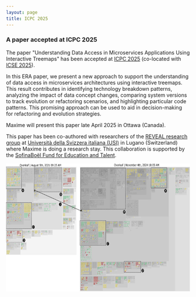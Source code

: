 ```yaml
---
layout: page
title: ICPC 2025
---
```


<h3>A paper accepted at ICPC 2025</h3>

The paper "Understanding Data Access in Microservices Applications Using Interactive Treemaps" has been accepted at <a href="https://conf.researchr.org/home/icpc-2025" target="_blank">ICPC 2025</a> (co-located with <a href="https://conf.researchr.org/home/icse-2025" target="_blank">ICSE 2025</a>).

In this ERA paper, we present a new approach to support the understanding of data access in microservices architectures using interactive treemaps. This result contributes in identifying technology breakdown patterns, analyzing the impact of data concept changes, comparing system versions to track evolution or refactoring scenarios, and highlighting particular code patterns. This promising approach can be used to aid in decision-making for refactoring and evolution strategies.
 
Maxime will present this paper late April 2025 in Ottawa (Canada).

This paper has been co-authored with researchers of the <a href="https://reveal.si.usi.ch/" target="_blank">REVEAL research group</a> at <a href="https://www.usi.ch/en" href="_blank">Università della Svizzera italiana (USI)</a> in Lugano (Switzerland) where Maxime is doing a research stay. This collaboration is supported by the <a href="https://www.sofinaboel.be/" target="_blank">SofinaBoël Fund for Education and Talent</a>. 

<div style="display: flex; justify-content: space-around;">
    <img src="/images/ICPC2025-1.jpeg" height="350px"/>
</div>